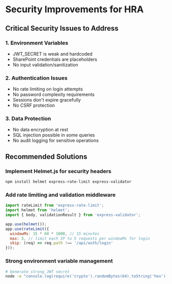 # Security Improvements for HRA

## Critical Security Issues to Address

### 1. Environment Variables
- JWT_SECRET is weak and hardcoded
- SharePoint credentials are placeholders
- No input validation/sanitization

### 2. Authentication Issues
- No rate limiting on login attempts
- No password complexity requirements
- Sessions don't expire gracefully
- No CSRF protection

### 3. Data Protection
- No data encryption at rest
- SQL injection possible in some queries
- No audit logging for sensitive operations

## Recommended Solutions

### Implement Helmet.js for security headers
```bash
npm install helmet express-rate-limit express-validator
```

### Add rate limiting and validation middleware
```javascript
import rateLimit from 'express-rate-limit';
import helmet from 'helmet';
import { body, validationResult } from 'express-validator';

app.use(helmet());
app.use(rateLimit({
  windowMs: 15 * 60 * 1000, // 15 minutes
  max: 5, // limit each IP to 5 requests per windowMs for login
  skip: (req) => req.path !== '/api/auth/login'
}));
```

### Strong environment variable management
```bash
# Generate strong JWT secret
node -e "console.log(require('crypto').randomBytes(64).toString('hex'))"
```